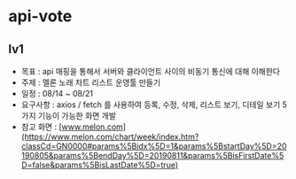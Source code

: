# api-vote

## lv1

* 목표 : api 매핑을 통해서 서버와 클라이언트 사이의 비동기 통신에 대해 이해한다
* 주제 : 멜론 노래 차트 리스트 운영툴 만들기
* 일정 : 08/14 ~ 08/21
* 요구사항 : axios / fetch 를 사용하여 등록, 수정, 삭제, 리스트 보기, 디테일 보기 5가지 기능이 가능한 화면 개발
* 참고 화면 : [www.melon.com](https://www.melon.com/chart/week/index.htm?classCd=GN0000#params%5Bidx%5D=1&params%5BstartDay%5D=20190805&params%5BendDay%5D=20190811&params%5BisFirstDate%5D=false&params%5BisLastDate%5D=true)
